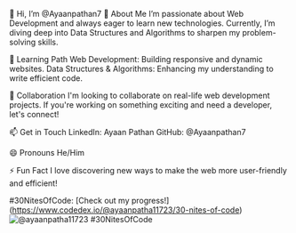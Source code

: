 👋 Hi, I’m @Ayaanpathan7
👀 About Me
I’m passionate about Web Development and always eager to learn new technologies. Currently, I’m diving deep into Data Structures and Algorithms to sharpen my problem-solving skills.

🌱 Learning Path
Web Development: Building responsive and dynamic websites.
Data Structures & Algorithms: Enhancing my understanding to write efficient code.

💼 Collaboration
I'm looking to collaborate on real-life web development projects. If you're working on something exciting and need a developer, let's connect!

📫 Get in Touch
LinkedIn: Ayaan Pathan
GitHub: @Ayaanpathan7

😄 Pronouns
He/Him

⚡ Fun Fact
I love discovering new ways to make the web more user-friendly and efficient!



#30NitesOfCode:
  [Check out my progress!]
  (https://www.codedex.io/@ayaanpatha11723/30-nites-of-code)  
  ![@ayaanpatha11723 #30NitesOfCode](https://www.codedex.io/api/petStatus?user=ayaanpatha11723)
